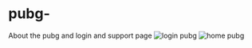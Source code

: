 # pubg-
About the pubg and login and support page
![login pubg](https://user-images.githubusercontent.com/109327528/196994152-4f790aab-5279-45eb-968b-405e61c71f9c.png)
![home pubg](https://user-images.githubusercontent.com/109327528/196994175-e3da9ecd-86e2-45e1-a4c3-202b23680eb8.png)
